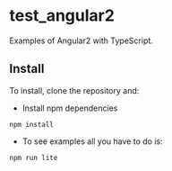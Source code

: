 # test_angular2
Examples of Angular2 with TypeScript.

## Install
To install, clone the repository and:

- Install npm dependencies
```
npm install
```
- To see examples all you have to do is:
```
npm run lite
```
